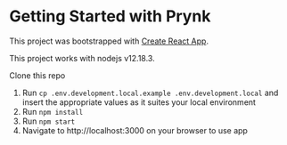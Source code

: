 # Getting Started with Prynk

This project was bootstrapped with [Create React App](https://github.com/facebook/create-react-app).

This project works with nodejs v12.18.3.

Clone this repo

1. Run `cp .env.development.local.example .env.development.local` and insert the appropriate values as it suites your local environment
2. Run `npm install`
3. Run `npm start`
4. Navigate to http://localhost:3000 on your browser to use app

